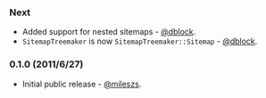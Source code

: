 ### Next

* Added support for nested sitemaps - [@dblock](https://github.com/dblock).
* `SitemapTreemaker` is now `SitemapTreemaker::Sitemap` - [@dblock](https://github.com/dblock).

### 0.1.0 (2011/6/27)

* Initial public release - [@mileszs](https://github.com/mileszs).
